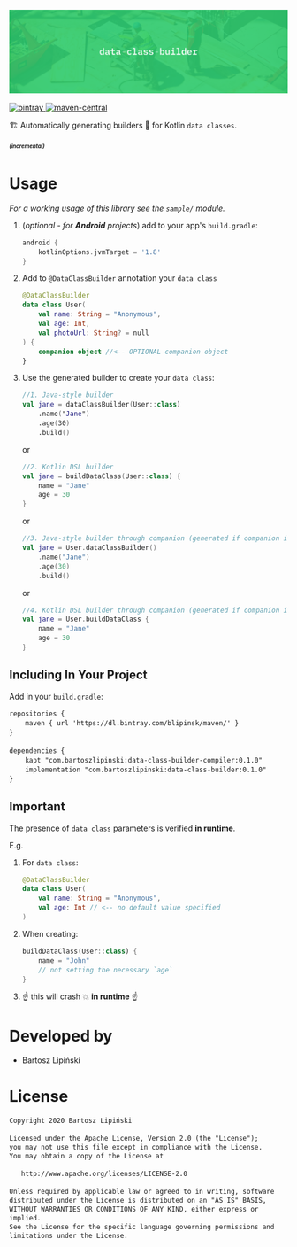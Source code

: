 ![Image](/img/2200x660.png)
  
[ ![bintray](https://img.shields.io/bintray/v/blipinsk/maven/data-class-builder?color=success&label=bintray) ](https://bintray.com/blipinsk/maven/data-class-builder/_latestVersion) 
[ ![maven-central](https://img.shields.io/maven-central/v/com.bartoszlipinski/data-class-builder?label=maven-central) ](https://search.maven.org/search?q=g:com.bartoszlipinski%20AND%20a:data-class-builder)

</p>

🏗 Automatically generating builders :construction_worker: for Kotlin `data classes`.

<sub><sup><b><i>(incremental)</b></i></sup></sub>
  
Usage  
=====  
  
*For a working usage of this library see the `sample/` module.*  
  
  
 1. (*optional - for **Android** projects*) add to your app's `build.gradle`:  
    ```groovy  
    android {  
        kotlinOptions.jvmTarget = '1.8'  
    }  
    ```  
  
 2. Add to `@DataClassBuilder` annotation your `data class`
    ```kotlin
    @DataClassBuilder  
    data class User(  
        val name: String = "Anonymous",  
        val age: Int,  
        val photoUrl: String? = null  
    ) {  
        companion object //<-- OPTIONAL companion object
    }  
    ```  
       
 3. Use the generated builder to create your `data class`:
    ```kotlin
    //1. Java-style builder
    val jane = dataClassBuilder(User::class)
        .name("Jane")
        .age(30)
        .build()
    ```
    or
    ```kotlin
    //2. Kotlin DSL builder
    val jane = buildDataClass(User::class) {
        name = "Jane"
        age = 30
    }
    ```
    or
    ```kotlin
    //3. Java-style builder through companion (generated if companion is present)
    val jane = User.dataClassBuilder()
        .name("Jane")
        .age(30)
        .build()
    ```
    or
    ```kotlin
    //4. Kotlin DSL builder through companion (generated if companion is present)
    val jane = User.buildDataClass {
        name = "Jane"
        age = 30
    }
    ```
  
Including In Your Project  
-------------------------  
Add in your `build.gradle`:  
```xml  
repositories {  
    maven { url 'https://dl.bintray.com/blipinsk/maven/' }  
}  
  
dependencies {  
    kapt "com.bartoszlipinski:data-class-builder-compiler:0.1.0"  
    implementation "com.bartoszlipinski:data-class-builder:0.1.0"  
}  
```  


Important
---------
The presence of `data class` parameters is verified **in runtime**.

E.g.

 1. For `data class`:
    ```kotlin
    @DataClassBuilder  
    data class User(  
        val name: String = "Anonymous",  
        val age: Int // <-- no default value specified
    )
    ```
    
 2. When creating:
    ```kotlin
    buildDataClass(User::class) {
        name = "John"
        // not setting the necessary `age`
    }
    ```

3. :point_up: this will crash :boom: **in runtime** :point_up:
  
Developed by  
============  
 * Bartosz Lipiński  
  
License  
=======  
  
    Copyright 2020 Bartosz Lipiński  
      
    Licensed under the Apache License, Version 2.0 (the "License");  
    you may not use this file except in compliance with the License.  
    You may obtain a copy of the License at  
  
       http://www.apache.org/licenses/LICENSE-2.0  
  
    Unless required by applicable law or agreed to in writing, software  
    distributed under the License is distributed on an "AS IS" BASIS,  
    WITHOUT WARRANTIES OR CONDITIONS OF ANY KIND, either express or implied.  
    See the License for the specific language governing permissions and  
    limitations under the License.
